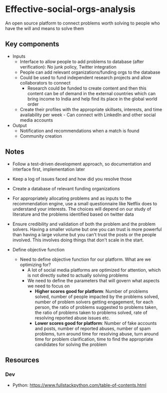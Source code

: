 # Effective-social-orgs-analysis

An open source platform to connect problems worth solving to people who have the will and means to solve them

## Key components

* Inputs
  * Interface to allow people to add problems to database (after verification): No junk policy, Twitter integration
  * People can add relevant organizations/funding orgs to the database
  * Could be used to fund independent research projects and allow collaborators to connect
    * Research could be funded to create content and then this content can be of demand in the external countries which can bring income to India and help find its place in the global world order
  * Create their profiles with the appropriate skillsets, interests, and time availability per week - Can connect with LinkedIn and other social media accounts
* Output
  * Notification and recommendations when a match is found
  * Community creation

## Notes

* Follow a test-driven development approach, so documentation and interface first, implementation later
* Keep a log of issues faced and how did you resolve those
* Create a database of relevant funding organizations
* For appropriately allocating problems and as inputs to the recommendation engine, use a small questionnaire like Netflix does to understand your interests. The choices will depend on our study of literature and the problems identified based on twitter data
* Ensure credibility and validation of both the problem and the problem solvers. Having a smaller volume but one you can trust is more powerful than having a large volume but you can't trust the posts or the people involved. This involves doing things that don't scale in the start.

* Define objective function
  * Need to define objective function for our platform. What are we optimizing for?
    * A lot of social media platforms are optimized for attention, which is not directly suited to actually solving problems
    * We need to define the parameters that will govern what aspects we need to focus on
      * **Higher scores good for platform**: Number of problems solved, number of people impacted by the problems solved, number of problem solvers getting engagement, for each person, the ratio of problems suggested to problems taken, the ratio of problems taken to problems solved, rate of resolving reported abuse issues etc.
      * **Lower scores good for platform**: Number of fake accounts and posts, number of reported abuses, number of spam problems, turn around time for resolving abuse, turn around time for problem clarification, time to find the appropriate candidates for solving the problem
  
## Resources

### Dev

* Python: <https://www.fullstackpython.com/table-of-contents.html>
